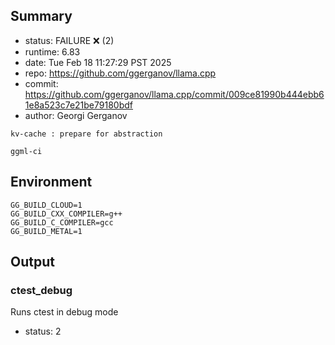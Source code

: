 ## Summary

- status:  FAILURE ❌ (2)
- runtime: 6.83
- date:    Tue Feb 18 11:27:29 PST 2025
- repo:    https://github.com/ggerganov/llama.cpp
- commit:  https://github.com/ggerganov/llama.cpp/commit/009ce81990b444ebb61e8a523c7e21be79180bdf
- author:  Georgi Gerganov
```
kv-cache : prepare for abstraction

ggml-ci
```

## Environment

```
GG_BUILD_CLOUD=1
GG_BUILD_CXX_COMPILER=g++
GG_BUILD_C_COMPILER=gcc
GG_BUILD_METAL=1
```

## Output

### ctest_debug

Runs ctest in debug mode
- status: 2
```

```

